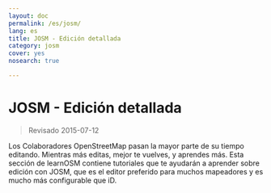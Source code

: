 ```yaml
---
layout: doc
permalink: /es/josm/
lang: es
title: JOSM - Edición detallada
category: josm
cover: yes
nosearch: true

---
```


JOSM - Edición detallada
================

> Revisado 2015-07-12

Los Colaboradores OpenStreetMap pasan la mayor parte de su tiempo editando. Mientras más editas, mejor te vuelves, y aprendes más. Esta sección de learnOSM contiene tutoriales que te ayudarán a aprender sobre edición con JOSM, que es el editor preferido para muchos mapeadores y es mucho más configurable que iD.